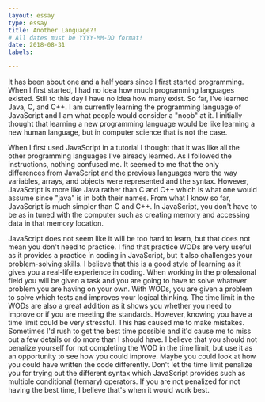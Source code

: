 ```yaml
---
layout: essay
type: essay
title: Another Language?!
# All dates must be YYYY-MM-DD format!
date: 2018-08-31
labels:

---
```


It has been about one and a half years since I first started programming. When I first started, I had no idea how much programming languages existed. Still to this day I have no idea how many exist. So far, I've learned Java, C, and C++. I am currently learning the programming language of JavaScript and I am what people would consider a "noob" at it. I initially thought that learning a new programming language would be like learning a new human language, but in computer science that is not the case. 

When I first used JavaScript in a tutorial I thought that it was like all the other programming languages I've already learned. As I followed the instructions, nothing confused me. It seemed to me that the only differences from JavaScript and the previous languages were the way variables, arrays, and objects were represented and the syntax. However, JavaScript is more like Java rather than C and C++ which is what one would assume since "java" is in both their names. From what I know so far, JavaScript is much simpler than C and C++. In JavaScript, you don't have to be as in tuned with the computer such as creating memory and accessing data in that memory location.

JavaScript does not seem like it will be too hard to learn, but that does not mean you don't need to practice. I find that practice WODs are very useful as it provides a practice in coding in JavaScript, but it also challenges your problem-solving skills. I believe that this is a good style of learning as it gives you a real-life experience in coding. When working in the professional field you will be given a task and you are going to have to solve whatever problem you are having on your own. With WODs, you are given a problem to solve which tests and improves your logical thinking. The time limit in the WODs are also a great addition as it shows you whether you need to improve or if you are meeting the standards. However, knowing you have a time limit could be very stressful. This has caused me to make mistakes. Sometimes I'd rush to get the best time possible and it'd cause me to miss out a few details or do more than I should have. I believe that you should not penalize yourself for not completing the WOD in the time limit, but use it as an opportunity to see how you could improve. Maybe you could look at how you could have written the code differently. Don't let the time limit penalize you for trying out the different syntax which JavaScript provides such as multiple conditional (ternary) operators. If you are not penalized for not having the best time, I believe that's when it would work best.
